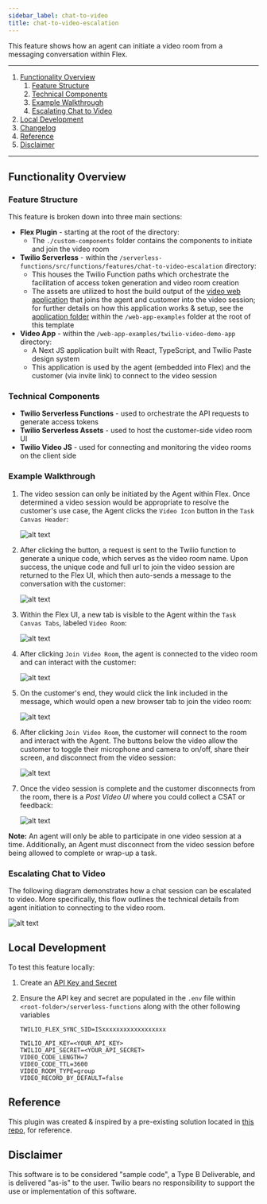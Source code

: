 ```yaml
---
sidebar_label: chat-to-video
title: chat-to-video-escalation
---
```


This feature shows how an agent can initiate a video room from a messaging conversation within Flex.

---

1. [Functionality Overview](#functionality-overview)
   1. [Feature Structure](#feature-structure)
   1. [Technical Components](#technical-components)
   1. [Example Walkthrough](#example-walkthrough)
   1. [Escalating Chat to Video](#escalating-chat-to-video)
2. [Local Development](#local-development)
3. [Changelog](#changelog)
4. [Reference](#reference)
5. [Disclaimer](#disclaimer)

---

## Functionality Overview

### Feature Structure

This feature is broken down into three main sections:

- **Flex Plugin** - starting at the root of the directory:
  - The `./custom-components` folder contains the components to initiate and join the video room
- **Twilio Serverless** - within the `/serverless-functions/src/functions/features/chat-to-video-escalation` directory:
  - This houses the Twilio Function paths which orchestrate the facilitation of access token generation and video room creation
  - The assets are utilized to host the build output of the [video web application](https://github.com/twilio-professional-services/flex-project-template/tree/main/web-app-examples/twilio-video-demo-app) that joins the agent and customer into the video session; for further details on how this application works & setup, see the [application folder](https://github.com/twilio-professional-services/flex-project-template/tree/main/web-app-examples/twilio-video-demo-app) within the `/web-app-examples` folder at the root of this template
- **Video App** - within the `/web-app-examples/twilio-video-demo-app` directory:
  - A Next JS application built with React, TypeScript, and Twilio Paste design system
  - This application is used by the agent (embedded into Flex) and the customer (via invite link) to connect to the video session

### Technical Components

- **Twilio Serverless Functions** - used to orchestrate the API requests to generate access tokens
- **Twilio Serverless Assets** - used to host the customer-side video room UI
- **Twilio Video JS** - used for connecting and monitoring the video rooms on the client side

### Example Walkthrough

1. The video session can only be initiated by the Agent within Flex. Once determined a video session would be appropriate to resolve the customer's use case, the Agent clicks the `Video Icon` button in the `Task Canvas Header`:

   ![alt text](/img/features/chat-to-video/video-button.png)

2. After clicking the button, a request is sent to the Twilio function to generate a unique code, which serves as the video room name. Upon success, the unique code and full url to join the video session are returned to the Flex UI, which then auto-sends a message to the conversation with the customer:

   ![alt text](/img/features/chat-to-video/join-video-message.png)

3. Within the Flex UI, a new tab is visible to the Agent within the `Task Canvas Tabs`, labeled `Video Room`:

   ![alt text](/img/features/chat-to-video/join-room-button.png)

4. After clicking `Join Video Room`, the agent is connected to the video room and can interact with the customer:

   ![alt text](/img/features/chat-to-video/agent-video-room.png)

5. On the customer's end, they would click the link included in the message, which would open a new browser tab to join the video room:

   ![alt text](/img/features/chat-to-video/customer-video-join.png)

6. After clicking `Join Video Room`, the customer will connect to the room and interact with the Agent. The buttons below the video allow the customer to toggle their microphone and camera to on/off, share their screen, and disconnect from the video session:

   ![alt text](/img/features/chat-to-video/customer-video-room.png)

7. Once the video session is complete and the customer disconnects from the room, there is a _Post Video UI_ where you could collect a CSAT or feedback:

   ![alt text](/img/features/chat-to-video/post-video-room.png)

**Note:** An agent will only be able to participate in one video session at a time. Additionally, an Agent must disconnect from the video session before being allowed to complete or wrap-up a task.

### Escalating Chat to Video

The following diagram demonstrates how a chat session can be escalated to video. More specifically, this flow outlines the technical details from agent initiation to connecting to the video room.

![alt text](/img/features/chat-to-video/Chat-to-Video-Diagram.png)

## Local Development

To test this feature locally:

1. Create an [API Key and Secret](https://support.twilio.com/hc/en-us/articles/9318455807771-API-Keys-and-How-to-Change-Them)

2. Ensure the API key and secret are populated in the `.env` file within `<root-folder>/serverless-functions` along with the other following variables

   ```
   TWILIO_FLEX_SYNC_SID=ISxxxxxxxxxxxxxxxxxx

   TWILIO_API_KEY=<YOUR_API_KEY>
   TWILIO_API_SECRET=<YOUR_API_SECRET>
   VIDEO_CODE_LENGTH=7
   VIDEO_CODE_TTL=3600
   VIDEO_ROOM_TYPE=group
   VIDEO_RECORD_BY_DEFAULT=false
   ```

## Reference

This plugin was created & inspired by a pre-existing solution located in [this repo](https://github.com/jlbrs/Twilio-Video-in-Twilio-Flex), for reference.

## Disclaimer

This software is to be considered "sample code", a Type B Deliverable, and is delivered "as-is" to the user. Twilio bears no responsibility to support the use or implementation of this software.
